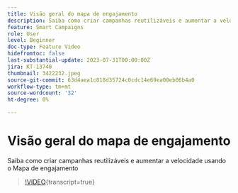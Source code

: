 ```yaml
---
title: Visão geral do mapa de engajamento
description: Saiba como criar campanhas reutilizáveis e aumentar a velocidade usando o Mapa de engajamento
feature: Smart Campaigns
role: User
level: Beginner
doc-type: Feature Video
hidefromtoc: false
last-substantial-update: 2023-07-31T00:00:00Z
jira: KT-13740
thumbnail: 3422232.jpeg
source-git-commit: 63d4aea1c818d35724c0cdc14e69ea00eb06b4a0
workflow-type: tm+mt
source-wordcount: '32'
ht-degree: 0%

---
```



# Visão geral do mapa de engajamento

Saiba como criar campanhas reutilizáveis e aumentar a velocidade usando o Mapa de engajamento

>[!VIDEO](https://video.tv.adobe.com/v/3422232/?learn=on){transcript=true}
